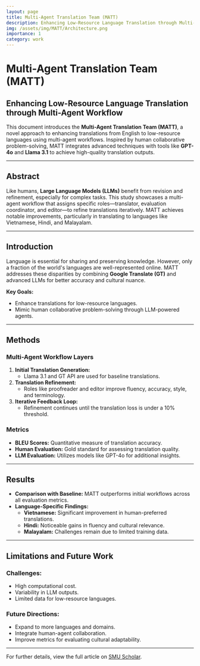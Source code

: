 ```yaml
---
layout: page
title: Multi-Agent Translation Team (MATT)
description: Enhancing Low-Resource Language Translation through Multi-Agent Workflow
img: /assets/img/MATT/Architecture.png
importance: 1
category: work
---
```


# Multi-Agent Translation Team (MATT)

## Enhancing Low-Resource Language Translation through Multi-Agent Workflow

This document introduces the **Multi-Agent Translation Team (MATT)**, a novel approach to enhancing translations from English to low-resource languages using multi-agent workflows. Inspired by human collaborative problem-solving, MATT integrates advanced techniques with tools like **GPT-4o** and **Llama 3.1** to achieve high-quality translation outputs.

---

## Abstract

Like humans, **Large Language Models (LLMs)** benefit from revision and refinement, especially for complex tasks. This study showcases a multi-agent workflow that assigns specific roles—translator, evaluation coordinator, and editor—to refine translations iteratively. MATT achieves notable improvements, particularly in translating to languages like Vietnamese, Hindi, and Malayalam.

---

## Introduction

Language is essential for sharing and preserving knowledge. However, only a fraction of the world's languages are well-represented online. MATT addresses these disparities by combining **Google Translate (GT)** and advanced LLMs for better accuracy and cultural nuance.

**Key Goals:**
- Enhance translations for low-resource languages.
- Mimic human collaborative problem-solving through LLM-powered agents.

---

## Methods

### Multi-Agent Workflow Layers
1. **Initial Translation Generation:**
   - Llama 3.1 and GT API are used for baseline translations.
2. **Translation Refinement:**
   - Roles like proofreader and editor improve fluency, accuracy, style, and terminology.
3. **Iterative Feedback Loop:**
   - Refinement continues until the translation loss is under a 10% threshold.

### Metrics
- **BLEU Scores:** Quantitative measure of translation accuracy.
- **Human Evaluation:** Gold standard for assessing translation quality.
- **LLM Evaluation:** Utilizes models like GPT-4o for additional insights.

---

## Results

- **Comparison with Baseline:** MATT outperforms initial workflows across all evaluation metrics.
- **Language-Specific Findings:**
  - **Vietnamese:** Significant improvement in human-preferred translations.
  - **Hindi:** Noticeable gains in fluency and cultural relevance.
  - **Malayalam:** Challenges remain due to limited training data.

---

## Limitations and Future Work

### Challenges:
- High computational cost.
- Variability in LLM outputs.
- Limited data for low-resource languages.

### Future Directions:
- Expand to more languages and domains.
- Integrate human-agent collaboration.
- Improve metrics for evaluating cultural adaptability.

---

For further details, view the full article on [SMU Scholar](https://scholar.smu.edu/datasciencereview).
